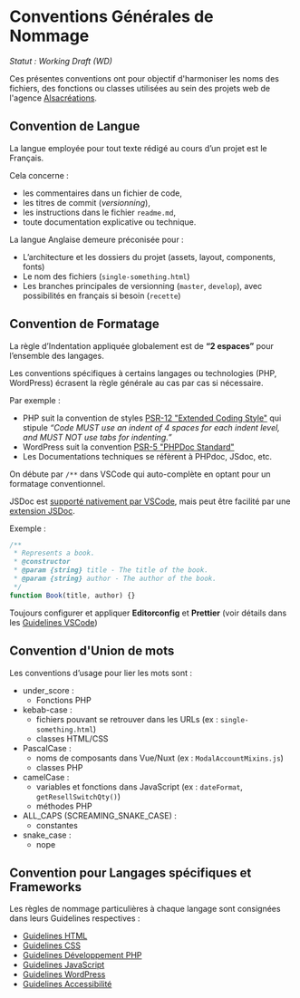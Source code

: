 # Conventions Générales de Nommage

_Statut : Working Draft (WD)_

Ces présentes conventions ont pour objectif d'harmoniser les noms des fichiers, des fonctions ou classes utilisées au sein des projets web de l'agence [Alsacréations](https://www.alsacreations.fr/).

## Convention de Langue

La langue employée pour tout texte rédigé au cours d’un projet est le Français.

Cela concerne :

- les commentaires dans un fichier de code,
- les titres de commit (_versionning_),
- les instructions dans le fichier `readme.md`,
- toute documentation explicative ou technique.

La langue Anglaise demeure préconisée pour :

- L’architecture et les dossiers du projet (assets, layout, components, fonts)
- Le nom des fichiers (`single-something.html`)
- Les branches principales de versionning (`master`, `develop`), avec possibilités en français si besoin (`recette`)

## Convention de Formatage

La règle d’Indentation appliquée globalement est de **“2 espaces”** pour l’ensemble des langages.

Les conventions spécifiques à certains langages ou technologies (PHP, WordPress) écrasent la règle générale au cas par cas si nécessaire.

Par exemple :

- PHP suit la convention de styles [PSR-12 "Extended Coding Style"](https://www.php-fig.org/psr/psr-12/) qui stipule _“Code MUST use an indent of 4 spaces for each indent level, and MUST NOT use tabs for indenting.”_
- WordPress suit la convention [PSR-5 "PHPDoc Standard"](https://www.php-fig.org/psr/)
- Les Documentations techniques se réfèrent à PHPdoc, JSdoc, etc.

On débute par `/**` dans VSCode qui auto-complète en optant pour un formatage conventionnel.

JSDoc est [supporté nativement par VSCode](https://code.visualstudio.com/docs/languages/javascript#_jsdoc-support), mais peut être facilité par une [extension JSDoc](https://marketplace.visualstudio.com/items?itemName=stevencl.addDocComments).

Exemple :

```js
/**
 * Represents a book.
 * @constructor
 * @param {string} title - The title of the book.
 * @param {string} author - The author of the book.
 */
function Book(title, author) {}
```

Toujours configurer et appliquer **Editorconfig** et **Prettier** (voir détails dans les [Guidelines VSCode](Guidelines-VScode.md))

## Convention d'Union de mots

Les conventions d’usage pour lier les mots sont :

- under_score :
  - Fonctions PHP
- kebab-case :
  - fichiers pouvant se retrouver dans les URLs (ex : `single-something.html`)
  - classes HTML/CSS
- PascalCase :
  - noms de composants dans Vue/Nuxt (ex : `ModalAccountMixins.js`)
  - classes PHP
- camelCase :
  - variables et fonctions dans JavaScript (ex : `dateFormat`, `getResellSwitchQty()`)
  - méthodes PHP
- ALL_CAPS (SCREAMING_SNAKE_CASE) :
  - constantes
- snake_case :
  - nope

## Convention pour Langages spécifiques et Frameworks

Les règles de nommage particulières à chaque langage sont consignées dans leurs Guidelines respectives :

- [Guidelines HTML](Guidelines-HTML.md)
- [Guidelines CSS](Guidelines-CSS.md)
- [Guidelines Développement PHP](Guidelines-Developpement-PHP.md)
- [Guidelines JavaScript](Guidelines-JavaScript.md)
- [Guidelines WordPress](Guidelines-WordPress.md)
- [Guidelines Accessibilité](Guidelines-Accessibilite.md)

